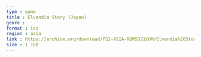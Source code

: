 ```yaml
---
type : game
title : Elvandia Story (Japan)
genre : 
format : iso
region : asia
link : https://archive.org/download/PS2-ASIA-ROMS321COM/Elvandia%20Story%20%28Japan%29.7z
size : 1.1GB
---
```

